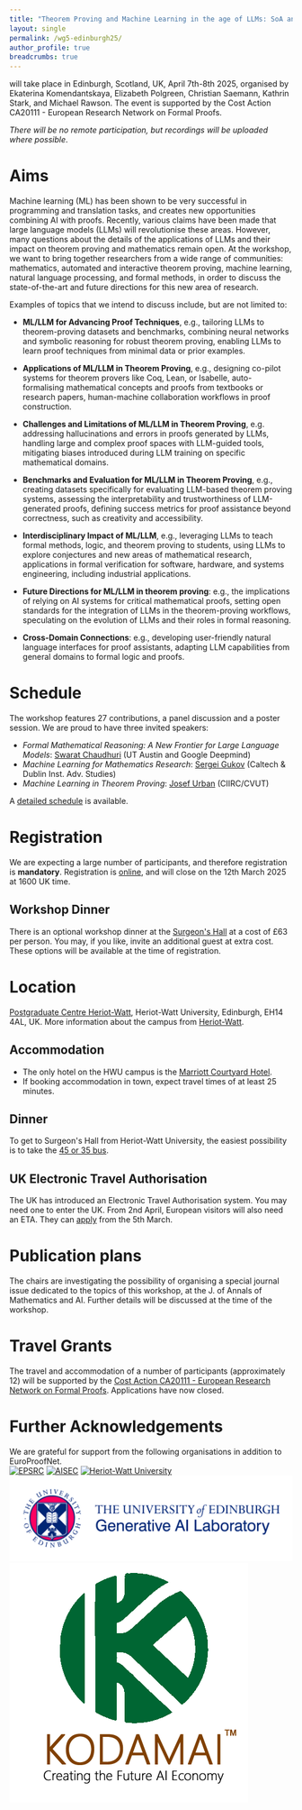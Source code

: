 ```yaml
---
title: "Theorem Proving and Machine Learning in the age of LLMs: SoA and Future Perspectives"
layout: single
permalink: /wg5-edinburgh25/
author_profile: true
breadcrumbs: true
---
```


will take place in Edinburgh, Scotland, UK, April 7th-8th 2025, organised by Ekaterina Komendantskaya,  Elizabeth Polgreen, Christian Saemann, Kathrin Stark, and Michael Rawson. The event is supported by the Cost Action CA20111 - European Research Network on Formal Proofs.

*There will be no remote participation, but recordings will be uploaded where possible*.

# Aims

Machine learning (ML) has been shown to be very successful in programming and translation tasks, and creates new opportunities combining AI with proofs. Recently, various claims have been made that large language models (LLMs) will revolutionise these areas. However, many questions about the details of the applications of LLMs and their impact on theorem proving and mathematics remain open. At the workshop, we want to bring together researchers from a wide range of communities: mathematics, automated and interactive theorem proving, machine learning, natural language processing, and formal methods, in order to discuss the state-of-the-art and future directions for this new area of research.

Examples of topics that we intend to discuss include, but are not limited to:

- **ML/LLM for Advancing Proof Techniques**, e.g., tailoring LLMs to theorem-proving datasets and benchmarks, combining neural networks and symbolic reasoning for robust theorem proving, enabling LLMs to learn proof techniques from minimal data or prior examples.

- **Applications of ML/LLM in Theorem Proving**, e.g., designing co-pilot systems for theorem provers like Coq, Lean, or Isabelle, auto-formalising mathematical concepts and proofs from textbooks or research papers, human-machine collaboration workflows in proof construction.

- **Challenges and Limitations of ML/LLM in Theorem Proving**, e.g. addressing hallucinations and errors in proofs generated by LLMs, handling large and complex proof spaces with LLM-guided tools, mitigating biases introduced during LLM training on specific mathematical domains.

- **Benchmarks and Evaluation for ML/LLM in Theorem Proving**, e.g., creating datasets specifically for evaluating LLM-based theorem proving systems, assessing the interpretability and trustworthiness of LLM-generated proofs, defining success metrics for proof assistance beyond correctness, such as creativity and accessibility.

- **Interdisciplinary Impact of ML/LLM**, e.g., leveraging LLMs to teach formal methods, logic, and theorem proving to students, using LLMs to explore conjectures and new areas of mathematical research, applications in formal verification for software, hardware, and systems engineering, including industrial applications.

- **Future Directions for ML/LLM in theorem proving**: e.g.,  the implications of relying on AI systems for critical mathematical proofs, setting open standards for the integration of LLMs in the theorem-proving workflows, speculating on the evolution of LLMs and their roles in formal reasoning.

- **Cross-Domain Connections**: e.g., developing user-friendly natural language interfaces for proof assistants, adapting LLM capabilities from general domains to formal logic and proofs.


# Schedule
The workshop features 27 contributions, a panel discussion and a poster session. We are proud to have three invited speakers:
- *Formal Mathematical Reasoning: A New Frontier for Large Language Models*: [Swarat Chaudhuri](https://www.cs.utexas.edu/~swarat/) (UT Austin and Google Deepmind)
- *Machine Learning for Mathematics Research*: [Sergei Gukov](http://theory.caltech.edu/~gukov/) (Caltech & Dublin Inst. Adv. Studies)
- *Machine Learning in Theorem Proving*: [Josef Urban](https://people.ciirc.cvut.cz/~urbanjo3/) (CIIRC/CVUT)

A [detailed schedule](https://easychair.org/smart-program/EuroProofNet-WG5/) is available.

# Registration
We are expecting a large number of participants, and therefore registration is **mandatory**. Registration is [online](https://www.epay.ed.ac.uk/conferences-and-events/college-of-science-and-engineering/school-of-informatics/informatics-events/workshop-on-theorem-proving-and-machine-learning-in-the-age-of-llms), and will close on the 12th March 2025 at 1600 UK time.

## Workshop Dinner
There is an optional workshop dinner at the [Surgeon's Hall](https://museum.rcsed.ac.uk/) at a cost of £63 per person.
You may, if you like, invite an additional guest at extra cost.
These options will be available at the time of registration.

# Location

[Postgraduate Centre Heriot-Watt](https://maps.app.goo.gl/vBKoBeCjZBNVnqeb9), Heriot-Watt University, Edinburgh, EH14 4AL, UK. More information about the campus from [Heriot-Watt](https://www.hw.ac.uk/uk/edinburgh/maps-directions.htm).

## Accommodation
- The only hotel on the HWU campus is the [Marriott Courtyard Hotel](https://www.hw.ac.uk/visit-us/visitor-accommodation).
- If booking accommodation in town, expect travel times of at least 25 minutes.

## Dinner
To get to Surgeon's Hall from Heriot-Watt University, the easiest possibility is to take the [45 or 35 bus](https://www.google.de/maps/dir/Heriot-Watt+University+Edinburgh+Campus,+Edinburgh/Surgeons'+Hall+Museums,+Surgeons+Hall+Museums,+Nicolson+St,+Edinburgh+EH8+9DW/@55.9245221,-3.293701,13z/data=!4m15!4m14!1m5!1m1!1s0x4887c46af06eff31:0xea463bd59d93b226!2m2!1d-3.320646!2d55.9095155!1m5!1m1!1s0x4887c784231b81f9:0xdd38e56f5febdafc!2m2!1d-3.1853423!2d55.946636!3e3!5i3?entry=ttu&g_ep=EgoyMDI1MDIxOS4xIKXMDSoJLDEwMjExNDU1SAFQAw%3D%3D).

## UK Electronic Travel Authorisation
The UK has introduced an Electronic Travel Authorisation system.
You may need one to enter the UK.
From 2nd April, European visitors will also need an ETA.
They can [apply](https://www.gov.uk/guidance/apply-for-an-electronic-travel-authorisation-eta) from the 5th March.

# Publication plans
The chairs are investigating the possibility of organising a special journal issue dedicated to the topics of this workshop, at the J. of Annals of Mathematics and AI. Further details will be discussed at the time of the workshop.

# Travel Grants
The travel and accommodation of a number of participants (approximately 12) will be supported by the [Cost Action CA20111 - European Research Network on Formal Proofs](https://europroofnet.github.io/).
Applications have now closed.

# Further Acknowledgements
We are grateful for support from the following organisations in addition to EuroProofNet.  
[<img alt="EPSRC" src="https://www.ukri.org/wp-content/uploads/2022/03/ukri-epsrc-square-logo.png" width=200>](https://www.ukri.org/councils/epsrc/)
[<img alt="AISEC" src="https://www.macs.hw.ac.uk/aisec/assets/img/front_page_logo.png" width=200>](https://www.macs.hw.ac.uk/aisec/)
[<img alt="Heriot-Watt University" src="https://www.hw.ac.uk/uk/services/img/HWU-global-logo.jpg" width=200>](https://www.hw.ac.uk/)
[![GAIL](gail.jpg)](https://gail.ed.ac.uk/)
![Kodamai](kodamai.png)
